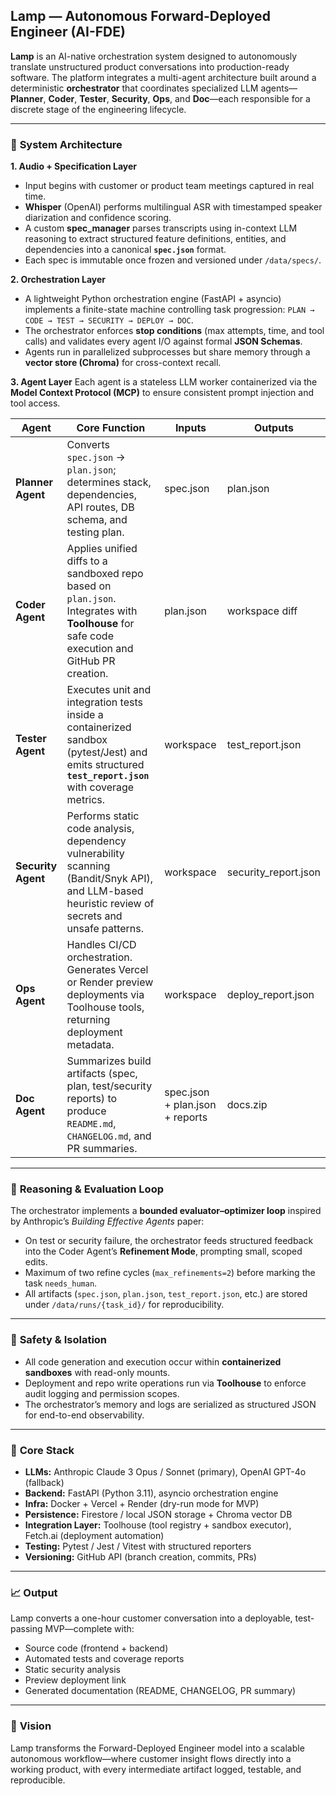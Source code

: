 
##  **Lamp — Autonomous Forward-Deployed Engineer (AI-FDE)**

**Lamp** is an AI-native orchestration system designed to autonomously translate unstructured product conversations into production-ready software. The platform integrates a multi-agent architecture built around a deterministic **orchestrator** that coordinates specialized LLM agents—**Planner**, **Coder**, **Tester**, **Security**, **Ops**, and **Doc**—each responsible for a discrete stage of the engineering lifecycle.

---

### 🧩 **System Architecture**

**1. Audio + Specification Layer**

* Input begins with customer or product team meetings captured in real time.
* **Whisper** (OpenAI) performs multilingual ASR with timestamped speaker diarization and confidence scoring.
* A custom **spec_manager** parses transcripts using in-context LLM reasoning to extract structured feature definitions, entities, and dependencies into a canonical **`spec.json`** format.
* Each spec is immutable once frozen and versioned under `/data/specs/`.

**2. Orchestration Layer**

* A lightweight Python orchestration engine (FastAPI + asyncio) implements a finite-state machine controlling task progression:
  `PLAN → CODE → TEST → SECURITY → DEPLOY → DOC`.
* The orchestrator enforces **stop conditions** (max attempts, time, and tool calls) and validates every agent I/O against formal **JSON Schemas**.
* Agents run in parallelized subprocesses but share memory through a **vector store (Chroma)** for cross-context recall.

**3. Agent Layer**
Each agent is a stateless LLM worker containerized via the **Model Context Protocol (MCP)** to ensure consistent prompt injection and tool access.

| Agent              | Core Function                                                                                                                                       | Inputs                          | Outputs              |
| ------------------ | --------------------------------------------------------------------------------------------------------------------------------------------------- | ------------------------------- | -------------------- |
| **Planner Agent**  | Converts `spec.json` → `plan.json`; determines stack, dependencies, API routes, DB schema, and testing plan.                                        | spec.json                       | plan.json            |
| **Coder Agent**    | Applies unified diffs to a sandboxed repo based on `plan.json`. Integrates with **Toolhouse** for safe code execution and GitHub PR creation.       | plan.json                       | workspace diff       |
| **Tester Agent**   | Executes unit and integration tests inside a containerized sandbox (pytest/Jest) and emits structured **`test_report.json`** with coverage metrics. | workspace                       | test_report.json     |
| **Security Agent** | Performs static code analysis, dependency vulnerability scanning (Bandit/Snyk API), and LLM-based heuristic review of secrets and unsafe patterns.  | workspace                       | security_report.json |
| **Ops Agent**      | Handles CI/CD orchestration. Generates Vercel or Render preview deployments via Toolhouse tools, returning deployment metadata.                     | workspace                       | deploy_report.json   |
| **Doc Agent**      | Summarizes build artifacts (spec, plan, test/security reports) to produce `README.md`, `CHANGELOG.md`, and PR summaries.                            | spec.json + plan.json + reports | docs.zip             |

---

### 🧠 **Reasoning & Evaluation Loop**

The orchestrator implements a **bounded evaluator–optimizer loop** inspired by Anthropic’s *Building Effective Agents* paper:

* On test or security failure, the orchestrator feeds structured feedback into the Coder Agent’s **Refinement Mode**, prompting small, scoped edits.
* Maximum of two refine cycles (`max_refinements=2`) before marking the task `needs_human`.
* All artifacts (`spec.json`, `plan.json`, `test_report.json`, etc.) are stored under `/data/runs/{task_id}/` for reproducibility.

---

### 🔐 **Safety & Isolation**

* All code generation and execution occur within **containerized sandboxes** with read-only mounts.
* Deployment and repo write operations run via **Toolhouse** to enforce audit logging and permission scopes.
* The orchestrator’s memory and logs are serialized as structured JSON for end-to-end observability.

---

### 🧱 **Core Stack**

* **LLMs:** Anthropic Claude 3 Opus / Sonnet (primary), OpenAI GPT-4o (fallback)
* **Backend:** FastAPI (Python 3.11), asyncio orchestration engine
* **Infra:** Docker + Vercel + Render (dry-run mode for MVP)
* **Persistence:** Firestore / local JSON storage + Chroma vector DB
* **Integration Layer:** Toolhouse (tool registry + sandbox executor), Fetch.ai (deployment automation)
* **Testing:** Pytest / Jest / Vitest with structured reporters
* **Versioning:** GitHub API (branch creation, commits, PRs)

---

### 📈 **Output**

Lamp converts a one-hour customer conversation into a deployable, test-passing MVP—complete with:

* Source code (frontend + backend)
* Automated tests and coverage reports
* Static security analysis
* Preview deployment link
* Generated documentation (README, CHANGELOG, PR summary)

---

### 🚀 **Vision**

Lamp transforms the Forward-Deployed Engineer model into a scalable autonomous workflow—where customer insight flows directly into a working product, with every intermediate artifact logged, testable, and reproducible.
